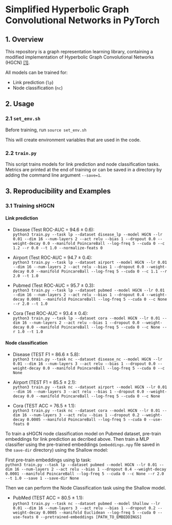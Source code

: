 # Simplified Hyperbolic Graph Convolutional Networks in PyTorch

## 1. Overview

This repository is a graph representation learning library, containing a modified implementation of Hyperbolic Graph Convolutional Networks (HGCN) [[1]](https://proceedings.neurips.cc/paper_files/paper/2019/file/0415740eaa4d9decbc8da001d3fd805f-Paper.pdf).

All models can be trained for:

* Link prediction (```lp```)
* Node classification (```nc```)

## 2. Usage

### 2.1 ```set_env.sh```

Before training, run  ```source set_env.sh```

This will create environment variables that are used in the code.

### 2.2  ```train.py```

This script trains models for link prediction and node classification tasks.
Metrics are printed at the end of training or can be saved in a directory by adding the command line argument ```--save=1```.

## 3. Reproducibility and Examples

### 3.1 Training sHGCN

#### Link prediction

* Disease (Test ROC-AUC = 94.6 $\pm$ 0.6): \
  ```python3 train.py --task lp --dataset disease_lp --model HGCN --lr 0.01 --dim 16 --num-layers 2 --act relu --bias 1 --dropout 0.0 --weight-decay 0.0 --manifold PoincareBall --log-freq 5 --cuda 0 --c 1.2 --r 0.0 --t 1.0 --normalize-feats 0```

* Airport (Test ROC-AUC = 94.7 $\pm$ 0.4): \
  ```python3 train.py --task lp --dataset airport --model HGCN --lr 0.01 --dim 16 --num-layers 2 --act relu --bias 1 --dropout 0.0 --weight-decay 0.0 --manifold PoincareBall --log-freq 5 --cuda 0 --c 1.1 --r 2.0 --t 1.0```

* Pubmed (Test ROC-AUC = 95.7 $\pm$ 0.3): \
  ```python3 train.py --task lp --dataset pubmed --model HGCN --lr 0.01 --dim 16 --num-layers 2 --act relu --bias 1 --dropout 0.4 --weight-decay 0.0001 --manifold PoincareBall --log-freq 5 --cuda 0 --c None --r 2.0 --t 1.0```

* Cora (Test ROC-AUC = 93.4 $\pm$ 0.4): \
  ```python3 train.py --task lp --dataset cora --model HGCN --lr 0.01 --dim 16 --num-layers 2 --act relu --bias 1 --dropout 0.0 --weight-decay 0.0 --manifold PoincareBall --log-freq 5 --cuda 0 --c None --r 1.0 --t 1.0```

#### Node classification

* Disease (TEST F1 = 86.6 $\pm$ 5.8): \
  ```python3 train.py --task nc --dataset disease_nc --model HGCN --lr 0.01 --dim 16 --num-layers 3 --act relu --bias 1 --dropout 0.0 --weight-decay 0.0 --manifold PoincareBall --log-freq 5 --cuda 0 --c None```

* Airport (TEST F1 = 85.5 $\pm$ 2.1): \
   ```python3 train.py --task nc --dataset airport --model HGCN --lr 0.01 --dim 16 --num-layers 3 --act relu --bias 1 --dropout 0.0 --weight-decay 0.0 --manifold PoincareBall --log-freq 5 --cuda 0 --c None```

* Cora (TEST ACC = 76.5 $\pm$ 1.1): \
  ```python3 train.py --task nc --dataset cora --model HGCN --lr 0.01 --dim 16 --num-layers 3 --act relu --bias 1 --dropout 0.2 --weight-decay 0.0005 --manifold PoincareBall --log-freq 5 --cuda 0 --use-feats 0```

To train a sHGCN node classification model on Pubmed dataset, pre-train embeddings for link prediction as decribed above. Then train a MLP classifier using the pre-trained embeddings (```embeddings.npy``` file saved in the ```save-dir``` directory) using the Shallow model:

First pre-train embeddings using lp task: \
```python3 train.py --task lp --dataset pubmed --model HGCN --lr 0.01 --dim 16 --num-layers 2 --act relu --bias 1 --dropout 0.4 --weight-decay 0.0001 --manifold PoincareBall --log-freq 5 --cuda 0 --c None --r 2.0 --t 1.0 --save 1 --save-dir None```

Then we can perform the Node Classification task using the Shallow model.

* PubMed (TEST ACC = 80.5 $\pm$ 1.1): \
  ```python3 train.py --task nc --dataset pubmed --model Shallow --lr 0.01 --dim 16 --num-layers 3 --act relu --bias 1 --dropout 0.2 --weight-decay 0.0005 --manifold Euclidean --log-freq 5 --cuda 0 --use-feats 0 --pretrained-embeddings [PATH_TO_EMBEDDINGS]```